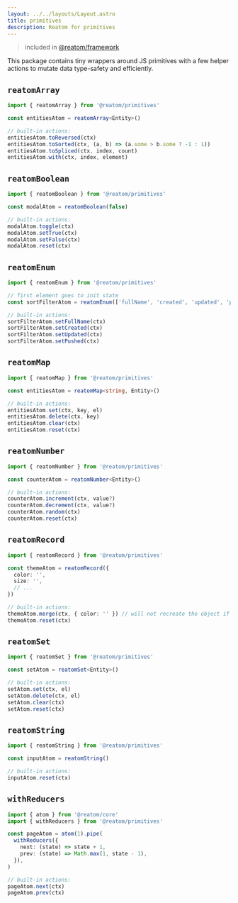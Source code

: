 ```yaml
---
layout: ../../layouts/Layout.astro
title: primitives
description: Reatom for primitives
---  
```

> included in [@reatom/framework](/packages/framework)

This package contains tiny wrappers around JS primitives with a few helper actions to mutate data type-safety and efficiently.

## `reatomArray`

```ts
import { reatomArray } from '@reatom/primitives'

const entitiesAtom = reatomArray<Entity>()

// built-in actions:
entitiesAtom.toReversed(ctx)
entitiesAtom.toSorted(ctx, (a, b) => (a.some > b.some ? -1 : 1))
entitiesAtom.toSpliced(ctx, index, count)
entitiesAtom.with(ctx, index, element)
```

## `reatomBoolean`

```ts
import { reatomBoolean } from '@reatom/primitives'

const modalAtom = reatomBoolean(false)

// built-in actions:
modalAtom.toggle(ctx)
modalAtom.setTrue(ctx)
modalAtom.setFalse(ctx)
modalAtom.reset(ctx)
```

## `reatomEnum`

```ts
import { reatomEnum } from '@reatom/primitives'

// first element goes to init state
const sortFilterAtom = reatomEnum(['fullName', 'created', 'updated', 'pushed'])

// built-in actions:
sortFilterAtom.setFullName(ctx)
sortFilterAtom.setCreated(ctx)
sortFilterAtom.setUpdated(ctx)
sortFilterAtom.setPushed(ctx)
```

## `reatomMap`

```ts
import { reatomMap } from '@reatom/primitives'

const entitiesAtom = reatomMap<string, Entity>()

// built-in actions:
entitiesAtom.set(ctx, key, el)
entitiesAtom.delete(ctx, key)
entitiesAtom.clear(ctx)
entitiesAtom.reset(ctx)
```

## `reatomNumber`

```ts
import { reatomNumber } from '@reatom/primitives'

const counterAtom = reatomNumber<Entity>()

// built-in actions:
counterAtom.increment(ctx, value?)
counterAtom.decrement(ctx, value?)
counterAtom.random(ctx)
counterAtom.reset(ctx)
```

## `reatomRecord`

```ts
import { reatomRecord } from '@reatom/primitives'

const themeAtom = reatomRecord({
  color: '',
  size: '',
  // ...
})

// built-in actions:
themeAtom.merge(ctx, { color: '' }) // will not recreate the object if passed properties are equal
themeAtom.reset(ctx)
```

## `reatomSet`

```ts
import { reatomSet } from '@reatom/primitives'

const setAtom = reatomSet<Entity>()

// built-in actions:
setAtom.set(ctx, el)
setAtom.delete(ctx, el)
setAtom.clear(ctx)
setAtom.reset(ctx)
```

## `reatomString`

```ts
import { reatomString } from '@reatom/primitives'

const inputAtom = reatomString()

// built-in actions:
inputAtom.reset(ctx)
```

## `withReducers`

```ts
import { atom } from '@reatom/core'
import { withReducers } from '@reatom/primitives'

const pageAtom = atom(1).pipe(
  withReducers({
    next: (state) => state + 1,
    prev: (state) => Math.max(1, state - 1),
  }),
)

// built-in actions:
pageAtom.next(ctx)
pageAtom.prev(ctx)
```
